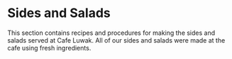 # Sides and Salads

This section contains recipes and procedures for making the sides and salads served at Cafe Luwak. All of our sides and salads were made at the cafe using fresh ingredients.  

